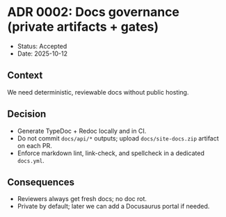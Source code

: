 # ADR 0002: Docs governance (private artifacts + gates)

- Status: Accepted
- Date: 2025-10-12

## Context

We need deterministic, reviewable docs without public hosting.

## Decision

- Generate TypeDoc + Redoc locally and in CI.
- Do not commit `docs/api/*` outputs; upload `docs/site-docs.zip` artifact on each PR.
- Enforce markdown lint, link-check, and spellcheck in a dedicated `docs.yml`.

## Consequences

- Reviewers always get fresh docs; no doc rot.
- Private by default; later we can add a Docusaurus portal if needed.
